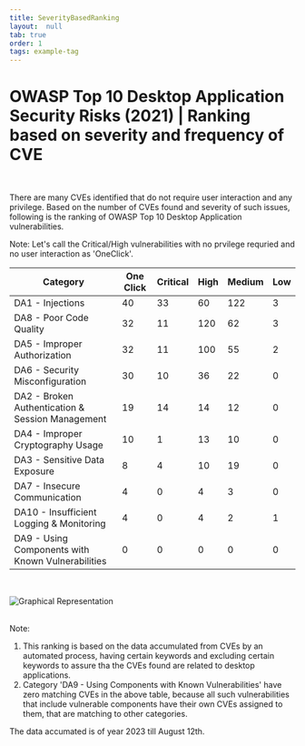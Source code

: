 ```yaml
---
title: SeverityBasedRanking
layout:  null
tab: true
order: 1
tags: example-tag
---
```



# <a name="div-severitybasedranking" > </a>
# OWASP Top 10 Desktop Application Security Risks (2021) | Ranking based on severity and frequency of CVE
<br/>

There are many CVEs identified that do not require user interaction and any privilege. Based on the number of CVEs found and severity of such issues, following is the ranking of OWASP Top 10 Desktop Application vulnerabilities.

Note: Let's call the Critical/High vulnerabilities with no prvilege requried and no user interaction as 'OneClick'.



| Category | One Click | Critical | High | Medium | Low |
|---|---|---|---|---|---|
| DA1 - Injections | 40 | 33 | 60 | 122 | 3 |
| DA8 - Poor Code Quality | 32 | 11 | 120 | 62 | 3 |
| DA5 - Improper Authorization | 32 | 11 | 100 | 55 | 2 |
| DA6 - Security Misconfiguration | 30 | 10 | 36 | 22 | 0 |
| DA2 - Broken Authentication & Session Management | 19 | 14 | 14 | 12 | 0 |
| DA4 - Improper Cryptography Usage | 10 | 1 | 13 | 10 | 0 |
| DA3 - Sensitive Data Exposure | 8 | 4 | 10 | 19 | 0 |
| DA7 - Insecure Communication | 4 | 0 | 4 | 3 | 0 |
| DA10 - Insufficient Logging & Monitoring | 4 | 0 | 4 | 2 | 1 |
| DA9 - Using Components with Known Vulnerabilities | 0 | 0 | 0 | 0 | 0 |

<br/>

![Graphical Representation](blob/main/assets/images/ranking_chart.png)

<br/>
Note: 

1. This ranking is based on the data accumulated from CVEs by an automated process, having certain keywords and excluding certain keywords to assure tha the CVEs found are related to desktop applications.
2. Category 'DA9 - Using Components with Known Vulnerabilities' have zero matching CVEs in the above table, because all such vulnerabilities that include vulnerable components have their own CVEs assigned to them, that are matching to other categories.
   
The data accumated is of year 2023 till August 12th.
